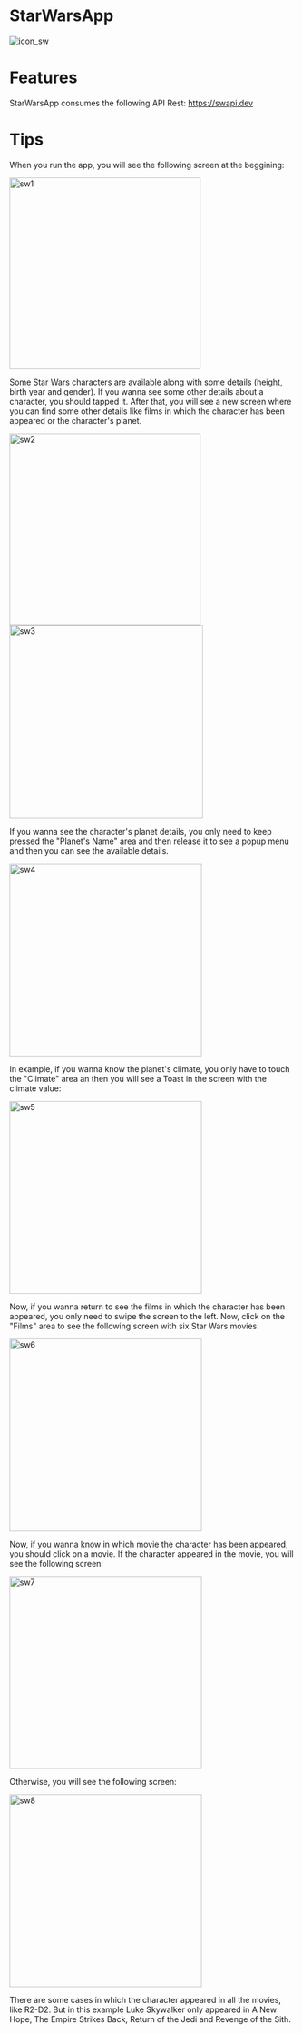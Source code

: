 # StarWarsApp
![icon_sw](https://user-images.githubusercontent.com/99566082/210110808-9c63d481-b0c4-4dfb-a68f-ee2f1369102a.png)

# Features
StarWarsApp consumes the following API Rest: https://swapi.dev

# Tips
When you run the app, you will see the following screen at the beggining:

<img width="337" alt="sw1" src="https://user-images.githubusercontent.com/99566082/210110767-6addf3ab-2f5a-4ba1-9d55-3a4d5526b105.png">

Some Star Wars characters are available along with some details (height, birth year and gender). If you wanna see some other details about a character, you should tapped it. After that, you will see a new screen where you can find some other details like films in which the character has been appeared or the character's planet.

<img width="337" alt="sw2" src="https://user-images.githubusercontent.com/99566082/210110769-35bb715b-8f80-48f2-82d2-5c4627e48df5.png">

<img width="341" alt="sw3" src="https://user-images.githubusercontent.com/99566082/210110771-41877a58-ec98-42bb-828e-9312d3067114.png">

If you wanna see the character's planet details, you only need to keep pressed the "Planet's Name" area and then release it to see a popup menu and then you can see the available details.

<img width="339" alt="sw4" src="https://user-images.githubusercontent.com/99566082/210110773-eae35008-7eb4-4751-b00e-5f4f0898b3da.png">

In example, if you wanna know the planet's climate, you only have to touch the "Climate" area an then you will see a Toast in the screen with the climate value:

<img width="339" alt="sw5" src="https://user-images.githubusercontent.com/99566082/210110774-36c1c706-b9f8-408c-8873-b627f570c774.png">

Now, if you wanna return to see the films in which the character has been appeared, you only need to swipe the screen to the left. Now, click on the "Films" area to see the following screen with six Star Wars movies:

<img width="339" alt="sw6" src="https://user-images.githubusercontent.com/99566082/210110777-82948b59-35a1-4fb0-aed1-c95f42f75ac7.png">

Now, if you wanna know in which movie the character has been appeared, you should click on a movie. If the character appeared in the movie, you will see the following screen:

<img width="339" alt="sw7" src="https://user-images.githubusercontent.com/99566082/210110779-ed96642c-f28f-4669-a38e-0fd4d1dbcb45.png">

Otherwise, you will see the following screen:

<img width="339" alt="sw8" src="https://user-images.githubusercontent.com/99566082/210110781-8853cea5-fbf9-4173-9319-ca4d8f28560d.png">

There are some cases in which the character appeared in all the movies, like R2-D2. But in this example Luke Skywalker only appeared in A New Hope, The Empire Strikes Back, Return of the Jedi and Revenge of the Sith.
